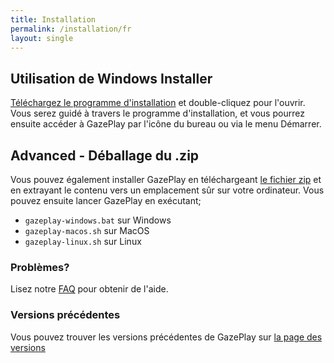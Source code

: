 ```yaml
---
title: Installation
permalink: /installation/fr
layout: single
---
```


## Utilisation de Windows Installer
[Téléchargez le programme d'installation](https://github.com/GazePlay/GazePlay/releases/download/1.7.0/GazePlayInstaller.exe) et double-cliquez pour l'ouvrir. Vous serez guidé à travers le programme d'installation, et vous pourrez ensuite accéder à GazePlay par l'icône du bureau ou via le menu Démarrer.

## Advanced - Déballage du .zip
Vous pouvez également installer GazePlay en téléchargeant [le fichier zip]({{site.zip_url}}) et en extrayant le contenu vers un emplacement sûr sur votre ordinateur. Vous pouvez ensuite lancer GazePlay en exécutant;
* `gazeplay-windows.bat` sur Windows
* `gazeplay-macos.sh` sur MacOS
* `gazeplay-linux.sh` sur Linux

### Problèmes?
Lisez notre [FAQ]({{site.baseurl}}/faq/fr) pour obtenir de l'aide.

### Versions précédentes
Vous pouvez trouver les versions précédentes de GazePlay sur [la page des versions](https://github.com/GazePlay/GazePlay/releases)
